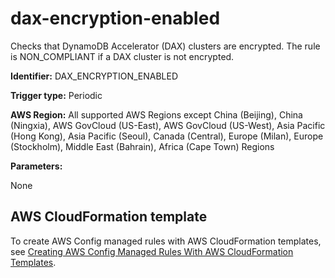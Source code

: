 # dax\-encryption\-enabled<a name="dax-encryption-enabled"></a>

Checks that DynamoDB Accelerator \(DAX\) clusters are encrypted\. The rule is NON\_COMPLIANT if a DAX cluster is not encrypted\.

**Identifier:** DAX\_ENCRYPTION\_ENABLED

**Trigger type:** Periodic

**AWS Region:** All supported AWS Regions except China \(Beijing\), China \(Ningxia\), AWS GovCloud \(US\-East\), AWS GovCloud \(US\-West\), Asia Pacific \(Hong Kong\), Asia Pacific \(Seoul\), Canada \(Central\), Europe \(Milan\), Europe \(Stockholm\), Middle East \(Bahrain\), Africa \(Cape Town\) Regions

**Parameters:**

None  

## AWS CloudFormation template<a name="w22aac11c29c17c79c15"></a>

To create AWS Config managed rules with AWS CloudFormation templates, see [Creating AWS Config Managed Rules With AWS CloudFormation Templates](aws-config-managed-rules-cloudformation-templates.md)\.